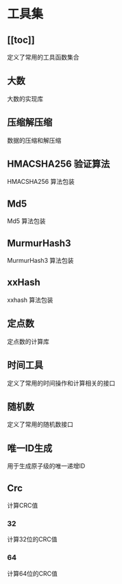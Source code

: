 # 工具集

[[toc]]
---

定义了常用的工具函数集合

## 大数

大数的实现库

## 压缩解压缩

数据的压缩和解压缩

## HMACSHA256 验证算法

HMACSHA256 算法包装

## Md5

Md5 算法包装

## MurmurHash3

MurmurHash3 算法包装

## xxHash

xxhash 算法包装

## 定点数

定点数的计算库

## 时间工具

定义了常用的时间操作和计算相关的接口

## 随机数

定义了常用的随机数接口

## 唯一ID生成

用于生成原子级的唯一递增ID

## Crc

计算CRC值

### 32

计算32位的CRC值

### 64

计算64位的CRC值
